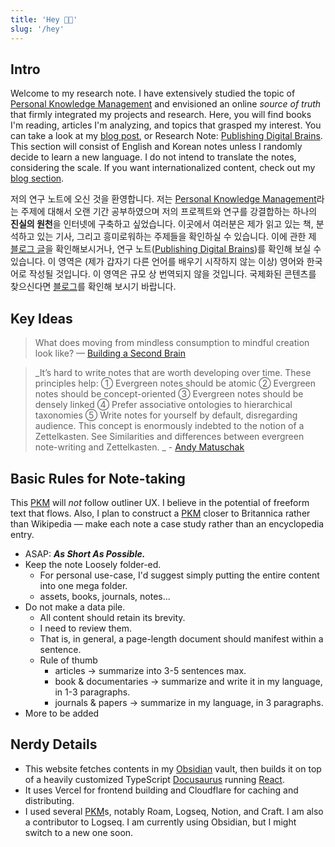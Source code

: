 ```yaml
---
title: 'Hey 👋🏻'
slug: '/hey'
---
```


## Intro

Welcome to my research note. I have extensively studied the topic of [Personal Knowledge Management](Notes/PKM.md) and envisioned an online _source of truth_ that firmly integrated my projects and research. Here, you will find books I'm reading, articles I'm analyzing, and topics that grasped my interest. You can take a look at my [blog post](/blog/D8FB8E), or Research Note: [Publishing Digital Brains](Notes/Publishing%20Digital%20Brains.md). This section will consist of English and Korean notes unless I randomly decide to learn a new language. I do not intend to translate the notes, considering the scale. If you want internationalized content, check out my [blog section](/blog/archive).

저의 연구 노트에 오신 것을 환영합니다. 저는 [Personal Knowledge Management](Notes/PKM.md)라는 주제에 대해서 오랜 기간 공부하였으며 저의 프로젝트와 연구를 강결합하는 하나의 **진실의 원천**을 인터넷에 구축하고 싶었습니다. 이곳에서 여러분은 제가 읽고 있는 책, 분석하고 있는 기사, 그리고 흥미로워하는 주제들을 확인하실 수 있습니다. 이에 관한 제 [블로그 글](/ko/blog/D8FB8E)을 확인해보시거나, 연구 노트([Publishing Digital Brains](Notes/Publishing%20Digital%20Brains.md))를 확인해 보실 수 있습니다. 이 영역은 (제가 갑자기 다른 언어를 배우기 시작하지 않는 이상) 영어와 한국어로 작성될 것입니다. 이 영역은 규모 상 번역되지 않을 것입니다. 국제화된 콘텐츠를 찾으신다면 [블로그](/ko/blog/archive)를 확인해 보시기 바랍니다.

## Key Ideas

> What does moving from mindless consumption to mindful creation look like? — [Building a Second Brain](Readings/Building%20a%20Second%20Brain.md)

> _It’s hard to write notes that are worth developing over time. These principles help: ① Evergreen notes should be atomic ② Evergreen notes should be concept-oriented ③ Evergreen notes should be densely linked ④ Prefer associative ontologies to hierarchical taxonomies ⑤ Write notes for yourself by default, disregarding audience. This concept is enormously indebted to the notion of a Zettelkasten. See Similarities and differences between evergreen note-writing and Zettelkasten. _ - [Andy Matuschak](https://notes.andymatuschak.org/Evergreen_notes)

## Basic Rules for Note-taking

This [PKM](Notes/PKM.md) will _not_ follow outliner UX. I believe in the potential of freeform text that flows. Also, I plan to construct a [PKM](Notes/PKM.md) closer to Britannica rather than Wikipedia — make each note a case study rather than an encyclopedia entry.

- ASAP: **_As Short As Possible._**
- Keep the note Loosely folder-ed.
  - For personal use-case, I'd suggest simply putting the entire content into one mega folder.
  - assets, books, journals, notes...
- Do not make a data pile.
  - All content should retain its brevity.
  - I need to review them.
  - That is, in general, a page-length document should manifest within a sentence.
  - Rule of thumb
    - articles → summarize into 3-5 sentences max.
    - book & documentaries → summarize and write it in my language, in 1-3 paragraphs.
    - journals & papers → summarize in my language, in 3 paragraphs.
- More to be added

## Nerdy Details
- This website fetches contents in my [Obsidian](https://obsidian.md) vault, then builds it on top of a heavily customized TypeScript [Docusaurus](https://docusaurus.io) running [React](https://reactjs.org).
- It uses Vercel for frontend building and Cloudflare for caching and distributing.
- I used several [PKM](Notes/PKM.md)s, notably Roam, Logseq, Notion, and Craft. I am also a contributor to Logseq. I am currently using Obsidian, but I might switch to a new one soon.